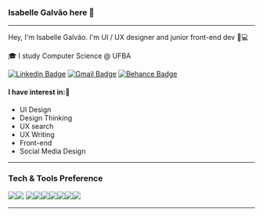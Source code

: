 ### Isabelle Galvão here 👋

---

Hey, I'm Isabelle Galvão. I'm UI / UX designer and  junior front-end dev 🎨💻

🎓 I study Computer Science @ UFBA

[![Linkedin Badge](https://img.shields.io/badge/-Linkedin-blue?style=flat-square&logo=Linkedin&logoColor=white&link=https://www.linkedin.com/in/isabelle-galvao/)](https://www.linkedin.com/in/isabelle-galvao/) [![Gmail Badge](https://img.shields.io/badge/-Gmail-c14438?style=flat-square&logo=Gmail&logoColor=white&link=mailto:isabellecgalvao@gmail.com)](mailto:isabellecgalvao@gmail.com) [![Behance Badge](https://img.shields.io/badge/-Behance-blue?style=flat-square&logo=Behance&logoColor=white&link=https://www.behance.net/isabellegalvo)](https://www.behance.net/isabellegalvo)
#### I have interest in:🚀
+ UI Design
+ Design Thinking
+ UX search
+ UX Writing
+ Front-end
+ Social Media Design

---


### Tech & Tools Preference

<img src="https://img.shields.io/badge/-Figma-563D7C?style=flat&logo=figma&logoColor=white"><img src = "https://img.shields.io/badge/-HTML5-E34F26?style=flat&logo=html5&logoColor=white"> <img src = "https://img.shields.io/badge/-CSS3-1572B6?style=flat&logo=css3&logoColor=white"><img src="https://img.shields.io/badge/-Bootstrap-563D7C?style=flat&logo=bootstrap&logoColor=white"><img src="https://img.shields.io/badge/-JavaScript-eed718?style=flat&logo=javascript&logoColor=ffffff"><img src="https://img.shields.io/badge/-React-000000?style=flat&logo=react&logoColor=00c8ff"><img src="http://img.shields.io/badge/-Git-F1502F?style=flat&logo=git&logoColor=FFFFFF"><img src="http://img.shields.io/badge/-Github-000000?style=flat&logo=github&logoColor=FFFFFF"><img src="http://img.shields.io/badge/-VS%20Code-007ACC?style=flat&logo=visual%20studio%20code&logoColor=white">


---
